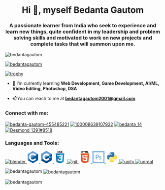 <h1 align="center">Hi 👋, myself Bedanta Gautom</h1>
<h3 align="center">A passionate learner from India who seek to experience and learn new things, quite confident in my leadership and problem solving skills and motivated to work on new projects and complete tasks that will summon upon me.</h3>

<p align="left"> <img src="https://komarev.com/ghpvc/?username=bedantagautom&label=Profile%20views&color=0e75b6&style=flat" alt="bedantagautom" /> </p>

<p align="left"> <a href="https://github.com/ryo-ma/github-profile-trophy"><img src="https://github-profile-trophy.vercel.app/?username=bedantagautom" alt="bedantagautom" /></a> </p>

[![trophy](https://github-profile-trophy.vercel.app/BedantaGautomryo-ma)](https://github.com/ryo-ma/github-profile-trophy)

- 🌱 I’m currently learning **Web Development, Game Development, AI/ML, Video Editing, Photoshop, DSA**

- 📫You can reach to me at **bedantagautom2001@gmail.com**

<h3 align="left">Connect with me:</h3>
<p align="left">
<a href="https://linkedin.com/in/bedanta-gautom-455485221" target="blank"><img align="center" src="https://raw.githubusercontent.com/rahuldkjain/github-profile-readme-generator/master/src/images/icons/Social/linked-in-alt.svg" alt="bedanta-gautom-455485221" height="30" width="40" /></a>
<a href="https://fb.com/100008639107922" target="blank"><img align="center" src="https://raw.githubusercontent.com/rahuldkjain/github-profile-readme-generator/master/src/images/icons/Social/facebook.svg" alt="100008639107922" height="30" width="40" /></a>
<a href="https://instagram.com/bedanta_14" target="blank"><img align="center" src="https://raw.githubusercontent.com/rahuldkjain/github-profile-readme-generator/master/src/images/icons/Social/instagram.svg" alt="bedanta_14" height="30" width="40" /></a>
<a href="https://discord.gg/Desmond_1391#8518" target="blank"><img align="center" src="https://raw.githubusercontent.com/rahuldkjain/github-profile-readme-generator/master/src/images/icons/Social/discord.svg" alt="Desmond_1391#8518" height="30" width="40" /></a>
</p>

<h3 align="left">Languages and Tools:</h3>
<p align="left"> <a href="https://www.blender.org/" target="_blank"> <img src="https://download.blender.org/branding/community/blender_community_badge_white.svg" alt="blender" width="40" height="40"/> </a> <a href="https://www.cprogramming.com/" target="_blank"> <img src="https://raw.githubusercontent.com/devicons/devicon/master/icons/c/c-original.svg" alt="c" width="40" height="40"/> </a> <a href="https://www.w3schools.com/cpp/" target="_blank"> <img src="https://raw.githubusercontent.com/devicons/devicon/master/icons/cplusplus/cplusplus-original.svg" alt="cplusplus" width="40" height="40"/> </a> <a href="https://www.w3schools.com/css/" target="_blank"> <img src="https://raw.githubusercontent.com/devicons/devicon/master/icons/css3/css3-original-wordmark.svg" alt="css3" width="40" height="40"/> </a> <a href="https://git-scm.com/" target="_blank"> <img src="https://www.vectorlogo.zone/logos/git-scm/git-scm-icon.svg" alt="git" width="40" height="40"/> </a> <a href="https://www.w3.org/html/" target="_blank"> <img src="https://raw.githubusercontent.com/devicons/devicon/master/icons/html5/html5-original-wordmark.svg" alt="html5" width="40" height="40"/> </a> <a href="https://www.photoshop.com/en" target="_blank"> <img src="https://raw.githubusercontent.com/devicons/devicon/master/icons/photoshop/photoshop-line.svg" alt="photoshop" width="40" height="40"/> </a> <a href="https://www.python.org" target="_blank"> <img src="https://raw.githubusercontent.com/devicons/devicon/master/icons/python/python-original.svg" alt="python" width="40" height="40"/> </a> <a href="https://unity.com/" target="_blank"> <img src="https://www.vectorlogo.zone/logos/unity3d/unity3d-icon.svg" alt="unity" width="40" height="40"/> </a> <a href="https://unrealengine.com/" target="_blank"> <img src="https://raw.githubusercontent.com/kenangundogan/fontisto/036b7eca71aab1bef8e6a0518f7329f13ed62f6b/icons/svg/brand/unreal-engine.svg" alt="unreal" width="40" height="40"/> </a> </p>

<p><img align="left" src="https://github-readme-stats.vercel.app/api/top-langs?username=bedantagautom&show_icons=true&locale=en&layout=compact" alt="bedantagautom" /></p>

<p>&nbsp;<img align="center" src="https://github-readme-stats.vercel.app/api?username=bedantagautom&show_icons=true&locale=en" alt="bedantagautom" /></p>

<p><img align="center" src="https://github-readme-streak-stats.herokuapp.com/?user=bedantagautom&" alt="bedantagautom" /></p>
